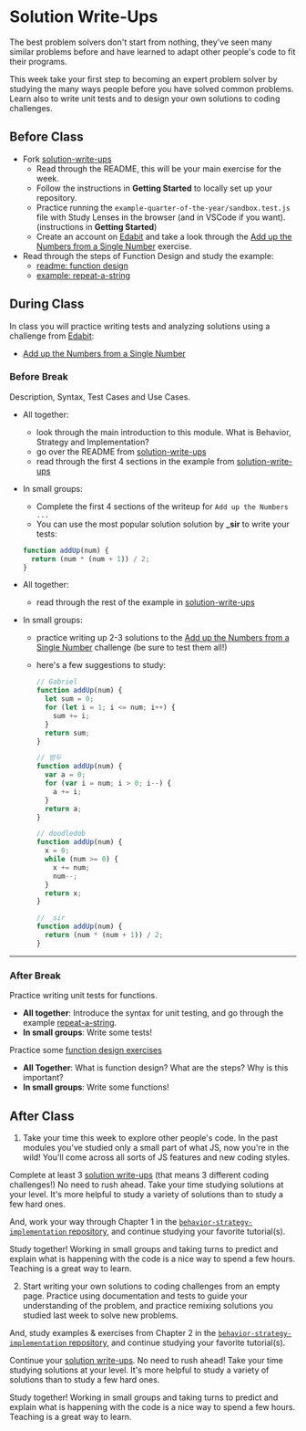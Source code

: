 # Solution Write-Ups

The best problem solvers don't start from nothing, they've seen many similar problems before and have learned to adapt other people's code to fit their programs.

This week take your first step to becoming an expert problem solver by studying the many ways people before you have solved common problems.
Learn also to write unit tests and to design your own solutions to coding challenges.

## Before Class

- Fork [solution-write-ups](https://github.com/HackYourFutureBelgium/solution-write-ups)
  - Read through the README, this will be your main exercise for the week.
  - Follow the instructions in **Getting Started** to locally set up your repository.
  - Practice running the `example-quarter-of-the-year/sandbox.test.js` file with Study Lenses in the browser (and in VSCode if you want). (instructions in **Getting Started**)
  - Create an account on [Edabit](https://edabit.com) and take a look through the [Add up the Numbers from a Single Number](https://edabit.com/challenge/4gzDuDkompAqujpRi) exercise.
- Read through the steps of Function Design and study the example:
  - [readme: function design](../2-write/1-function-design/README.md)
  - [example: repeat-a-string](../2-write/1-function-design/examples/repeat-a-string)

## During Class

In class you will practice writing tests and analyzing solutions using a challenge from [Edabit](https://edabit.com/):

- [Add up the Numbers from a Single Number](https://edabit.com/challenge/4gzDuDkompAqujpRi)

### Before Break

Description, Syntax, Test Cases and Use Cases.

- All together:
  - look through the main introduction to this module. What is Behavior, Strategy and Implementation?
  - go over the README from [solution-write-ups](https://github.com/HackYourFutureBelgium/solution-write-ups)
  - read through the first 4 sections in the example from [solution-write-ups](https://github.com/HackYourFutureBelgium/solution-write-ups)
- In small groups:

  - Complete the first 4 sections of the writeup for `Add up the Numbers ...`
  - You can use the most popular solution solution by **\_sir** to write your tests:

  ```js
  function addUp(num) {
    return (num * (num + 1)) / 2;
  }
  ```

- All together:
  - read through the rest of the example in [solution-write-ups](https://github.com/HackYourFutureBelgium/solution-write-ups)
- In small groups:

  - practice writing up 2-3 solutions to the [Add up the Numbers from a Single Number](https://edabit.com/challenge/4gzDuDkompAqujpRi) challenge (be sure to test them all!)
  - here's a few suggestions to study:

    ```js
    // Gabriel
    function addUp(num) {
      let sum = 0;
      for (let i = 1; i <= num; i++) {
        sum += i;
      }
      return sum;
    }

    // 범두
    function addUp(num) {
      var a = 0;
      for (var i = num; i > 0; i--) {
        a += i;
      }
      return a;
    }

    // doodledob
    function addUp(num) {
      x = 0;
      while (num >= 0) {
        x += num;
        num--;
      }
      return x;
    }

    // _sir
    function addUp(num) {
      return (num * (num + 1)) / 2;
    }
    ```

---

### After Break

Practice writing unit tests for functions.

- **All together**: Introduce the syntax for unit testing, and go through the example [repeat-a-string](../2-write/1-function-design/examples/repeat-a-string).
- **In small groups**: Write some tests!

Practice some [function design exercises](../2-write/1-function-design/exercises/)

- **All Together**: What is function design? What are the steps? Why is this important?
- **In small groups**: Write some functions!

## After Class

1. Take your time this week to explore other people's code. In the past modules you've studied only a small part of what JS, now you're in the wild! You'll come across all sorts of JS features and new coding styles.

Complete at least 3 [solution write-ups](https://github.com/HackYourFutureBelgium/solution-write-ups) (that means 3 different coding challenges!) No need to rush ahead. Take your time studying solutions at your level. It's more helpful to study a variety of solutions than to study a few hard ones.

And, work your way through Chapter 1 in the [`behavior-strategy-implementation` repository](https://github.com/HackYourFutureBelgium/behavior-strategy-implementation), and continue studying your favorite tutorial(s).

Study together! Working in small groups and taking turns to predict and explain
what is happening with the code is a nice way to spend a few hours. Teaching is
a great way to learn.

2. Start writing your own solutions to coding challenges from an empty page. Practice using documentation and tests to guide your understanding of the problem, and practice remixing solutions you studied last week to solve new problems.

And, study examples & exercises from Chapter 2 in the [`behavior-strategy-implementation` repository](https://github.com/HackYourFutureBelgium/behavior-strategy-implementation), and continue studying your favorite tutorial(s).

Continue your [solution write-ups](https://github.com/HackYourFutureBelgium/solution-write-ups). No need to rush ahead! Take your time studying solutions at your level. It's more helpful to study a variety of solutions than to study a few hard ones.

Study together! Working in small groups and taking turns to predict and explain
what is happening with the code is a nice way to spend a few hours. Teaching is
a great way to learn.
